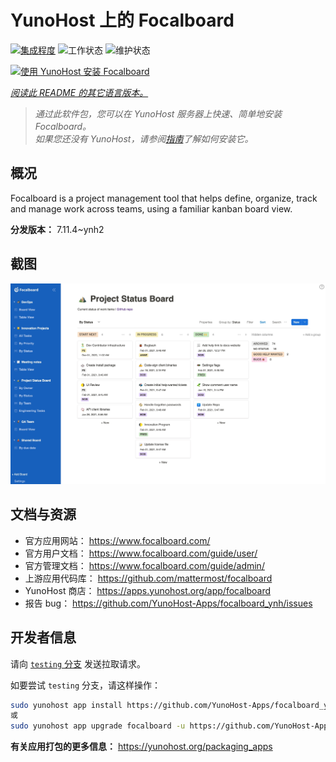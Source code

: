 <!--
注意：此 README 由 <https://github.com/YunoHost/apps/tree/master/tools/readme_generator> 自动生成
请勿手动编辑。
-->

# YunoHost 上的 Focalboard

[![集成程度](https://dash.yunohost.org/integration/focalboard.svg)](https://dash.yunohost.org/appci/app/focalboard) ![工作状态](https://ci-apps.yunohost.org/ci/badges/focalboard.status.svg) ![维护状态](https://ci-apps.yunohost.org/ci/badges/focalboard.maintain.svg)

[![使用 YunoHost 安装 Focalboard](https://install-app.yunohost.org/install-with-yunohost.svg)](https://install-app.yunohost.org/?app=focalboard)

*[阅读此 README 的其它语言版本。](./ALL_README.md)*

> *通过此软件包，您可以在 YunoHost 服务器上快速、简单地安装 Focalboard。*  
> *如果您还没有 YunoHost，请参阅[指南](https://yunohost.org/install)了解如何安装它。*

## 概况

Focalboard is a project management tool that helps define, organize, track and manage work across teams, using a familiar kanban board view.


**分发版本：** 7.11.4~ynh2

## 截图

![Focalboard 的截图](./doc/screenshots/screenshot.jpg)

## 文档与资源

- 官方应用网站： <https://www.focalboard.com/>
- 官方用户文档： <https://www.focalboard.com/guide/user/>
- 官方管理文档： <https://www.focalboard.com/guide/admin/>
- 上游应用代码库： <https://github.com/mattermost/focalboard>
- YunoHost 商店： <https://apps.yunohost.org/app/focalboard>
- 报告 bug： <https://github.com/YunoHost-Apps/focalboard_ynh/issues>

## 开发者信息

请向 [`testing` 分支](https://github.com/YunoHost-Apps/focalboard_ynh/tree/testing) 发送拉取请求。

如要尝试 `testing` 分支，请这样操作：

```bash
sudo yunohost app install https://github.com/YunoHost-Apps/focalboard_ynh/tree/testing --debug
或
sudo yunohost app upgrade focalboard -u https://github.com/YunoHost-Apps/focalboard_ynh/tree/testing --debug
```

**有关应用打包的更多信息：** <https://yunohost.org/packaging_apps>
